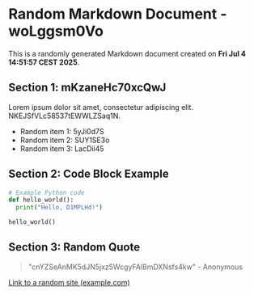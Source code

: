 # Random Markdown Document - woLggsm0Vo

This is a randomly generated Markdown document created on **Fri Jul  4 14:51:57 CEST 2025**.

## Section 1: mKzaneHc70xcQwJ

Lorem ipsum dolor sit amet, consectetur adipiscing elit. NKEJSfVLc58537tEWWLZSaq1N.

- Random item 1: 5yJi0d7S
- Random item 2: SUY1SE3o
- Random item 3: LacDii45

## Section 2: Code Block Example

```python
# Example Python code
def hello_world():
  print("Hello, D1MPLHd!")

hello_world()
```

## Section 3: Random Quote

> "cnYZSeAnMK5dJN5jxz5WcgyFAlBmDXNsfs4kw" - Anonymous

[Link to a random site (example.com)](http://example.com/fwnEkPqJap)

